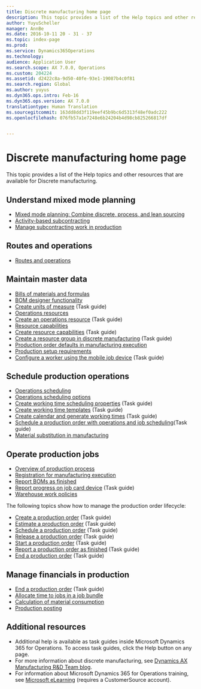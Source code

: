 ```yaml
---
title: Discrete manufacturing home page
description: This topic provides a list of the Help topics and other resources that are available for Discrete manufacturing.
author: YuyuScheller
manager: AnnBe
ms.date: 2016-10-11 20 - 31 - 37
ms.topic: index-page
ms.prod: 
ms.service: Dynamics365Operations
ms.technology: 
audience: Application User
ms.search.scope: AX 7.0.0, Operations
ms.custom: 204224
ms.assetid: d2422c8a-9d50-40fe-93e1-19087b4c0f81
ms.search.region: Global
ms.author: yuyus
ms.dyn365.ops.intro: Feb-16
ms.dyn365.ops.version: AX 7.0.0
translationtype: Human Translation
ms.sourcegitcommit: 163dd8dd3f119eef45b9bc6d5313f48ef0adc222
ms.openlocfilehash: 076fb57a1e7248e6b24204b4d98cb825266817df


---
```


# <a name="discrete-manufacturing-home-page"></a>Discrete manufacturing home page

This topic provides a list of the Help topics and other resources that are available for Discrete manufacturing. 

<a name="understand-mixed-mode-planning"></a>Understand mixed mode planning
------------------------------

-   [Mixed mode planning: Combine discrete, process, and lean sourcing](mixed-mode-plan.md)
-   [Activity-based subcontracting](activity-based-subcontracting.md)
-   [Manage subcontracting work in production](http://ax.help.dynamics.com/en/wiki/manage-subcontracting-work-in-production/)

## <a name="routes-and-operations"></a>Routes and operations
-   [Routes and operations](http://ax.help.dynamics.com/en/wiki/routes-and-operations/)

## <a name="maintain-master-data"></a>Maintain master data
-   [Bills of materials and formulas](http://ax.help.dynamics.com/en/wiki/bills-of-materials-and-formulas/)
-   [BOM designer functionality](bom-designer-functionality.md)
-   [Create units of measure](http://ax.help.dynamics.com/en/wiki/manage-unit-of-measure/) (Task guide)
-   [Operations resources](operations-resources.md)
-   [Create an operations resource](http://ax.help.dynamics.com/en/wiki/create-an-operations-resource/) (Task guide)
-   [Resource capabilities](resource-capabilities.md)
-   [Create resource capabilities](http://ax.help.dynamics.com/en/wiki/create-a-resource-capability/) (Task guide)
-   [Create a resource group in discrete manufacturing](http://ax.help.dynamics.com/en/wiki/create-a-resource-group-in-discrete-manufacturing/) (Task guide)
-   [Production order defaults in manufacturing execution](production-order-defaults-manufacturing-execution.md)
-   [Production setup requirements](production-set-up-requirements.md)
-   [Configure a worker using the mobile job device](http://ax.help.dynamics.com/en/wiki/configure-a-worker-using-the-mobile-job-device/) (Task guide)

## <a name="schedule-production-operations"></a>Schedule production operations
-   [Operations scheduling](operations-scheduling.md)
-   [Operations scheduling options](operation-scheduling-options.md)
-   [Create working time scheduling properties](http://ax.help.dynamics.com/en/wiki/create-working-time-scheduling-properties/) (Task guide)
-   [Create working time templates](http://ax.help.dynamics.com/en/wiki/create-working-time-templates/) (Task guide)
-   [Create calendar and generate working times](http://ax.help.dynamics.com/en/wiki/create-calendar-and-generate-working-times/) (Task guide)
-   [Schedule a production order with operations and job scheduling](https://ax.help.dynamics.com/en/wiki/schedule-a-production-order-with-operations-and-job-scheduling/)(Task guide)
-   [Material substitution in manufacturing](substitute-items-bom-lines.md)

## <a name="operate-production-jobs"></a>Operate production jobs
-   [Overview of production process](production-process-overview.md)
-   [Registration for manufacturing execution](registration-manufacturing-execution.md)
-   [Report BOMs as finished](report-boms-as-finished.md)
-   [Report progress on job card device](http://ax.help.dynamics.com/en/wiki/report-progress-on-job-card-device/) (Task guide)
-   [Warehouse work policies](http://ax.help.dynamics.com/en/wiki/warehouse-work-policies/)

The following topics show how to manage the production order lifecycle:

-   [Create a production order](http://ax.help.dynamics.com/en/wiki/create-a-production-order/) (Task guide)
-   [Estimate a production order](http://ax.help.dynamics.com/en/wiki/estimate-a-production-order/) (Task guide)
-   [Schedule a production order](http://ax.help.dynamics.com/en/wiki/schedule-a-production-order/) (Task guide)
-   [Release a production order](http://ax.help.dynamics.com/en/wiki/release-a-production-order/) (Task guide)
-   [Start a production order](http://ax.help.dynamics.com/en/wiki/start-a-production-order/) (Task guide)
-   [Report a production order as finished](http://ax.help.dynamics.com/en/wiki/report-a-production-order-as-finished/) (Task guide)
-   [End a production order](http://ax.help.dynamics.com/en/wiki/end-a-production-order/) (Task guide)

## <a name="manage-financials-in-production"></a>Manage financials in production
-   [End a production order](http://ax.help.dynamics.com/en/wiki/end-a-production-order/) (Task guide)
-   [Allocate time to jobs in a job bundle](allocate-time-jobs-job-bundle.md)
-   [Calculation of material consumption](consumption.md)
-   [Production posting](production-posting.md)

## <a name="additional-resources"></a>Additional resources
-   Additional help is available as task guides inside Microsoft Dynamics 365 for Operations. To access task guides, click the Help button on any page.
-   For more information about discrete manufacturing, see [Dynamics AX Manufacturing R&D Team blog](https://blogs.msdn.microsoft.com/axmfg/).
-   For information about Microsoft Dynamics 365 for Operations training, see [Microsoft eLearning](https://mbspartner.microsoft.com/AX/LearningPlans) (requires a CustomerSource account).





<!--HONumber=Feb17_HO3-->


